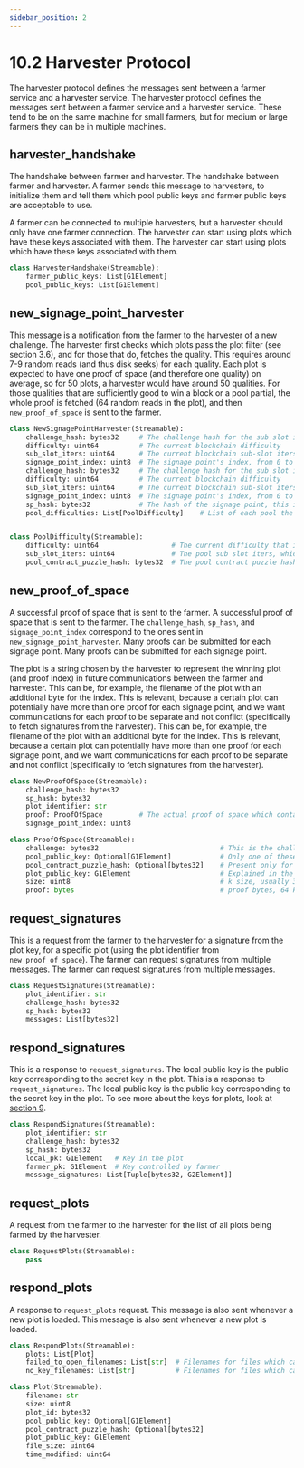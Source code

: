 ```yaml
---
sidebar_position: 2
---
```


# 10.2 Harvester Protocol
The harvester protocol defines the messages sent between a farmer service and a harvester service. The harvester protocol defines the messages sent between a farmer service and a harvester service. These tend to be on the same machine for small farmers, but for medium or large farmers they can be in multiple machines.

## harvester_handshake
The handshake between farmer and harvester. The handshake between farmer and harvester. A farmer sends this message to harvesters, to initialize them and tell them which pool public keys and farmer public keys are acceptable to use.

A farmer can be connected to multiple harvesters, but a harvester should only have one farmer connection. The harvester can start using plots which have these keys associated with them. The harvester can start using plots which have these keys associated with them.

```python
class HarvesterHandshake(Streamable):
    farmer_public_keys: List[G1Element]
    pool_public_keys: List[G1Element]
```

## new_signage_point_harvester

This message is a notification from the farmer to the harvester of a new challenge. The harvester first checks which plots pass the plot filter (see section 3.6), and for those that do, fetches the quality. This requires around 7-9 random reads (and thus disk seeks) for each quality. Each plot is expected to have one proof of space (and therefore one quality) on average, so for 50 plots, a harvester would have around 50 qualities. For those qualities that are sufficiently good to win a block or a pool partial, the whole proof is fetched (64 random reads in the plot), and then `new_proof_of_space` is sent to the farmer.

```python
class NewSignagePointHarvester(Streamable):
    challenge_hash: bytes32     # The challenge hash for the sub slot in which the signage point lies
    difficulty: uint64          # The current blockchain difficulty
    sub_slot_iters: uint64      # The current blockchain sub-slot iters
    signage_point_index: uint8  # The signage point's index, from 0 to 63. class NewSignagePointHarvester(Streamable):
    challenge_hash: bytes32     # The challenge hash for the sub slot in which the signage point lies
    difficulty: uint64          # The current blockchain difficulty
    sub_slot_iters: uint64      # The current blockchain sub-slot iters
    signage_point_index: uint8  # The signage point's index, from 0 to 63. 0 for an end of sub slot signage point
    sp_hash: bytes32            # The hash of the signage point, this is == challenge_hash iff the index is 0
    pool_difficulties: List[PoolDifficulty]    # List of each pool the farmer is in, and what the difficulty is for that pool


class PoolDifficulty(Streamable):
    difficulty: uint64                  # The current difficulty that is set for plots belonging to this pool contract
    sub_slot_iters: uint64              # The pool sub slot iters, which is static for each network (mainnet, testnet)
    pool_contract_puzzle_hash: bytes32  # The pool contract puzzle hash which can be in many plots
```

## new_proof_of_space
A successful proof of space that is sent to the farmer. A successful proof of space that is sent to the farmer. The `challenge_hash`, `sp_hash`, and `signage_point_index` correspond to the ones sent in `new_signage_point_harvester`. Many proofs can be submitted for each signage point. Many proofs can be submitted for each signage point.

The plot is a string chosen by the harvester to represent the winning plot (and proof index) in future communications between the farmer and harvester. This can be, for example, the filename of the plot with an additional byte for the index. This is relevant, because a certain plot can potentially have more than one proof for each signage point, and we want communications for each proof to be separate and not conflict (specifically to fetch signatures from the harvester). This can be, for example, the filename of the plot with an additional byte for the index. This is relevant, because a certain plot can potentially have more than one proof for each signage point, and we want communications for each proof to be separate and not conflict (specifically to fetch signatures from the harvester).

```python
class NewProofOfSpace(Streamable):
    challenge_hash: bytes32
    sp_hash: bytes32
    plot_identifier: str
    proof: ProofOfSpace         # The actual proof of space which contains more data, shown below
    signage_point_index: uint8

class ProofOfSpace(Streamable):
    challenge: bytes32                              # This is the challenge for the pospace, explained in section 3.5
    pool_public_key: Optional[G1Element]            # Only one of these two should be present
    pool_contract_puzzle_hash: Optional[bytes32]    # Present only for pooled plots
    plot_public_key: G1Element                      # Explained in the keys section 
    size: uint8                                     # k size, usually 32 but can vary
    proof: bytes                                    # proof bytes, 64 k bit values, total size 8k bytes
```

## request_signatures
This is a request from the farmer to the harvester for a signature from the plot key, for a specific plot (using the plot identifier from `new_proof_of_space`). The farmer can request signatures from multiple messages. The farmer can request signatures from multiple messages.

```python
class RequestSignatures(Streamable):
    plot_identifier: str
    challenge_hash: bytes32
    sp_hash: bytes32
    messages: List[bytes32]
```

## respond_signatures
This is a response to `request_signatures`. The local public key is the public key corresponding to the secret key in the plot. This is a response to `request_signatures`. The local public key is the public key corresponding to the secret key in the plot. To see more about the keys for plots, look at [section 9](/docs/09keys/keys-and-signatures).

```python
class RespondSignatures(Streamable):
    plot_identifier: str
    challenge_hash: bytes32
    sp_hash: bytes32
    local_pk: G1Element   # Key in the plot
    farmer_pk: G1Element  # Key controlled by farmer
    message_signatures: List[Tuple[bytes32, G2Element]]
```



## request_plots
A request from the farmer to the harvester for the list of all plots being farmed by the harvester.

```python
class RequestPlots(Streamable):
    pass
```

## respond_plots
A response to `request_plots` request. This message is also sent whenever a new plot is loaded. This message is also sent whenever a new plot is loaded.

```python
class RespondPlots(Streamable):
    plots: List[Plot]
    failed_to_open_filenames: List[str]  # Filenames for files which cannot be opened
    no_key_filenames: List[str]          # Filenames for files which cannot be farmed by this farmer

class Plot(Streamable):
    filename: str
    size: uint8
    plot_id: bytes32
    pool_public_key: Optional[G1Element]
    pool_contract_puzzle_hash: Optional[bytes32]
    plot_public_key: G1Element
    file_size: uint64
    time_modified: uint64
```
